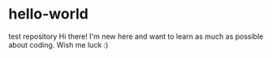 # hello-world
test repository
Hi there!
I'm new here and want to learn as much as possible about coding.
Wish me luck :)
